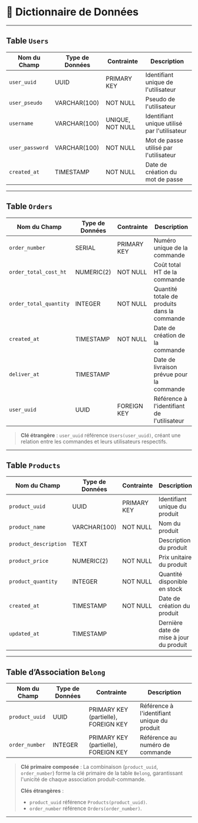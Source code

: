 

# 📑 Dictionnaire de Données

---

## Table `Users`

| Nom du Champ               | Type de Données    | Contrainte              | Description                                     |
|----------------------------|--------------------|-------------------------|-------------------------------------------------|
| `user_uuid`                | UUID              | PRIMARY KEY             | Identifiant unique de l'utilisateur             |
| `user_pseudo`              | VARCHAR(100)      | NOT NULL                | Pseudo de l'utilisateur                         |
| `username`                 | VARCHAR(100)      | UNIQUE, NOT NULL        | Identifiant unique utilisé par l'utilisateur    |
| `user_password`                 | VARCHAR(100)      | NOT NULL        | Mot de passe utilisé par l'utilisateur    |
| `created_at` | TIMESTAMP         | NOT NULL                | Date de création du mot de passe                |

---

## Table `Orders`

| Nom du Champ               | Type de Données    | Contrainte              | Description                                     |
|----------------------------|--------------------|-------------------------|-------------------------------------------------|
| `order_number`             | SERIAL            | PRIMARY KEY             | Numéro unique de la commande                    |
| `order_total_cost_ht`      | NUMERIC(2)    | NOT NULL                | Coût total HT de la commande                    |
| `order_total_quantity`     | INTEGER           | NOT NULL                | Quantité totale de produits dans la commande    |
| `created_at`               | TIMESTAMP         | NOT NULL                | Date de création de la commande                 |
| `deliver_at`               | TIMESTAMP         |                         | Date de livraison prévue pour la commande       |
| `user_uuid`                | UUID              | FOREIGN KEY             | Référence à l'identifiant de l'utilisateur      |

> **Clé étrangère** : `user_uuid` référence `Users(user_uuid)`, créant une relation entre les commandes et leurs utilisateurs respectifs.

---

## Table `Products`

| Nom du Champ               | Type de Données    | Contrainte              | Description                                     |
|----------------------------|--------------------|-------------------------|-------------------------------------------------|
| `product_uuid`             | UUID              | PRIMARY KEY             | Identifiant unique du produit                   |
| `product_name`             | VARCHAR(100)      | NOT NULL                | Nom du produit                                  |
| `product_description`      | TEXT              |                         | Description du produit                          |
| `product_price`            | NUMERIC(2)    | NOT NULL                | Prix unitaire du produit                        |
| `product_quantity`         | INTEGER           | NOT NULL                | Quantité disponible en stock                    |
| `created_at`               | TIMESTAMP         | NOT NULL                | Date de création du produit                     |
| `updated_at`               | TIMESTAMP         |                         | Dernière date de mise à jour du produit         |

---

## Table d’Association `Belong`

| Nom du Champ               | Type de Données    | Contrainte                                | Description                                     |
|----------------------------|--------------------|-------------------------------------------|-------------------------------------------------|
| `product_uuid`             | UUID              | PRIMARY KEY (partielle), FOREIGN KEY      | Référence à l'identifiant unique du produit     |
| `order_number`             | INTEGER           | PRIMARY KEY (partielle), FOREIGN KEY      | Référence au numéro de commande                 |

> **Clé primaire composée** : La combinaison (`product_uuid`, `order_number`) forme la clé primaire de la table `Belong`, garantissant l'unicité de chaque association produit-commande.
>
> **Clés étrangères** : 
> - `product_uuid` référence `Products(product_uuid)`.
> - `order_number` référence `Orders(order_number)`.

---
